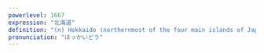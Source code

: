 ```yaml
---
powerlevel: 1667
expression: "北海道"
definition: "(n) Hokkaido (northernmost of the four main islands of Japan)"
pronunciation: "ほっかいどう"
---
```

